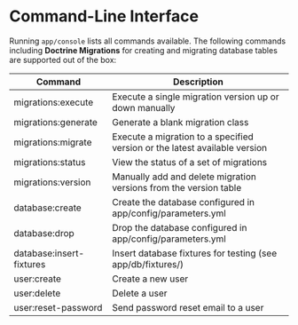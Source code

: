 # Command-Line Interface

Running `app/console` lists all commands available. The following commands including **Doctrine Migrations** 
for creating and migrating database tables are supported out of the box:

Command                  | Description
-------------------------|----------------------------------------------------------------------------
migrations:execute       | Execute a single migration version up or down manually
migrations:generate      | Generate a blank migration class
migrations:migrate       | Execute a migration to a specified version or the latest available version
migrations:status        | View the status of a set of migrations
migrations:version       | Manually add and delete migration versions from the version table
database:create          | Create the database configured in app/config/parameters.yml
database:drop            | Drop the database configured in app/config/parameters.yml
database:insert-fixtures | Insert database fixtures for testing (see app/db/fixtures/)
user:create              | Create a new user
user:delete              | Delete a user
user:reset-password      | Send password reset email to a user
